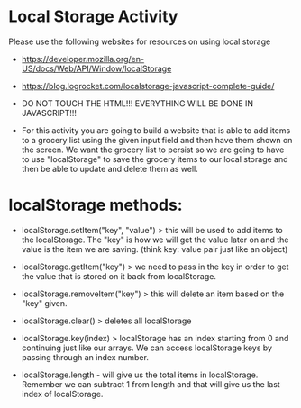 # Local Storage Activity
Please use the following websites for resources on using local storage
- https://developer.mozilla.org/en-US/docs/Web/API/Window/localStorage
- https://blog.logrocket.com/localstorage-javascript-complete-guide/

- DO NOT TOUCH THE HTML!!! EVERYTHING WILL BE DONE IN JAVASCRIPT!!!

- For this activity you are going to build a website that is able to add items to a grocery list using the given input field and then have them shown on the screen. We want the grocery list to persist so we are going to have to use "localStorage" to save the grocery items to our local storage and then be able to update and delete them as well.

# localStorage methods:

- localStorage.setItem("key", "value") > this will be used to add items to the localStorage. The "key" is how we will get the value later on and the value is the item we are saving. (think key: value pair just like an object)

- localStorage.getItem("key") > we need to pass in the key in order to get the value that is stored on it back from localStorage.

- localStorage.removeItem("key") > this will delete an item based on the "key" given.

- localStorage.clear() > deletes all localStorage

- localStorage.key(index) > localStorage has an index starting from 0 and continuing just like our arrays. We can access localStorage keys by passing through an index number.

- localStorage.length - will give us the total items in localStorage. Remember we can subtract 1 from length and that will give us the last index of localStorage.


